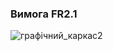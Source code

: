 ### Вимога FR2.1

![графічний_каркас2](https://user-images.githubusercontent.com/79908409/191916897-08034d5b-0e60-4bf8-bed2-43c49bc47d3e.jpg)
